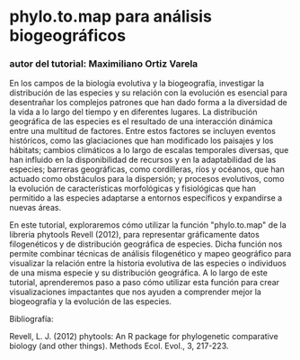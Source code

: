 # phylo.to.map para análisis biogeográficos
### autor del tutorial: Maximiliano Ortiz Varela

En los campos de la biología evolutiva y la biogeografía, investigar la distribución de las especies y su relación con la evolución es esencial para desentrañar los complejos patrones que han dado forma a la diversidad de la vida a lo largo del tiempo y en diferentes lugares. La distribución geográfica de las especies es el resultado de una interacción dinámica entre una multitud de factores. Entre estos factores se incluyen eventos históricos, como las glaciaciones que han modificado los paisajes y los hábitats; cambios climáticos a lo largo de escalas temporales diversas, que han influido en la disponibilidad de recursos y en la adaptabilidad de las especies; barreras geográficas, como cordilleras, ríos y océanos, que han actuado como obstáculos para la dispersión; y procesos evolutivos, como la evolución de características morfológicas y fisiológicas que han permitido a las especies adaptarse a entornos específicos y expandirse a nuevas áreas.

En este tutorial, exploraremos cómo utilizar la función "phylo.to.map" de la libreria phytools Revell (2012), para representar gráficamente datos filogenéticos y de distribución geográfica de especies. Dicha función nos permite combinar técnicas de análisis filogenético y mapeo geográfico para visualizar la relación entre la historia evolutiva de las especies o individuos de una misma especie y su distribución geográfica. A lo largo de este tutorial, aprenderemos paso a paso cómo utilizar esta función para crear visualizaciones impactantes que nos ayuden a comprender mejor la biogeografía y la evolución de las especies. 

Bibliografía:

Revell, L. J. (2012) phytools: An R package for phylogenetic comparative biology (and other things). Methods Ecol. Evol., 3, 217-223.


